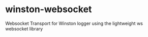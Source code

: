 winston-websocket
=================

Websocket Transport for Winston logger using the lightweight ws websocket library
